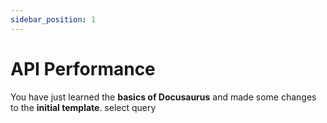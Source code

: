 ```yaml
---
sidebar_position: 1
---
```


# API Performance

You have just learned the **basics of Docusaurus** and made some changes to the 
**initial template**.
select query